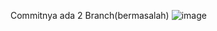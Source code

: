 Commitnya ada 2 Branch(bermasalah)
![image](https://github.com/user-attachments/assets/4817ed82-a6e1-4eed-9b32-75d0029a85d6)
